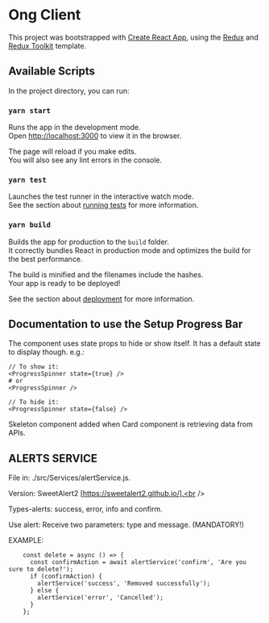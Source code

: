 # Ong Client

This project was bootstrapped with [Create React App](https://github.com/facebook/create-react-app), using the [Redux](https://redux.js.org/) and [Redux Toolkit](https://redux-toolkit.js.org/) template.

## Available Scripts

In the project directory, you can run:

### `yarn start`

Runs the app in the development mode.<br />
Open [http://localhost:3000](http://localhost:3000) to view it in the browser.

The page will reload if you make edits.<br />
You will also see any lint errors in the console.

### `yarn test`

Launches the test runner in the interactive watch mode.<br />
See the section about [running tests](https://facebook.github.io/create-react-app/docs/running-tests) for more information.

### `yarn build`

Builds the app for production to the `build` folder.<br />
It correctly bundles React in production mode and optimizes the build for the best performance.

The build is minified and the filenames include the hashes.<br />
Your app is ready to be deployed!

See the section about [deployment](https://facebook.github.io/create-react-app/docs/deployment) for more information.

## Documentation to use the Setup Progress Bar
The component uses state props to hide or show itself. It has a default state to display though. e.g.:

```
// To show it:
<ProgressSpinner state={true} />
# or
<ProgressSpinner />

// To hide it:
<ProgressSpinner state={false} />
```
Skeleton component added when Card component is retrieving data from APIs.

## ALERTS SERVICE

File in: ./src/Services/alertService.js.<br />

Version: SweetAlert2 [https://sweetalert2.github.io/].<br />

Types-alerts: success, error, info and confirm.<br />

Use alert: Receive two parameters: type and message. (MANDATORY!)<br />

EXAMPLE:

```
    const delete = async () => {
      const confirmAction = await alertService('confirm', 'Are you sure to delete?');
      if (confirmAction) {
        alertService('success', 'Removed successfully');
      } else {
        alertService('error', 'Cancelled');
      }
    };
```

